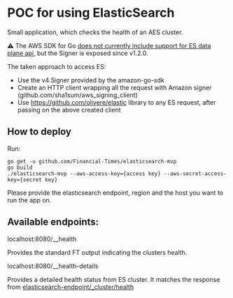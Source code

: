 # POC for using ElasticSearch 

Small application, which checks the health of an AES cluster.

:warning: The AWS SDK for Go [does not currently include support for ES data plane api](https://github.com/aws/aws-sdk-go/issues/710), but the Signer is exposed since v1.2.0.

The taken approach to access ES:
- Use the v4.Signer provided by the amazon-go-sdk
- Create an HTTP client wrapping all the request with Amazon signer (github.com/sha1sum/aws_signing_client)
- Use https://github.com/olivere/elastic library to any ES request, after passing on the above created client

## How to deploy

Run:
```
go get -u github.com/Financial-Times/elasticsearch-mvp
go build
./elasticsearch-mvp --aws-access-key={access key} --aws-secret-access-key={secret key}
```
Please provide the elasticsearch endpoint, region and the host you want to run the app on.

## Available endpoints:

localhost:8080/__health

Provides the standard FT output indicating the clusters health.

localhost:8080/__health-details

Provides a detailed health status from ES cluster. It matches the response from [elasticsearch-endpoint/_cluster/health](https://www.elastic.co/guide/en/elasticsearch/reference/current/cluster-health.html)